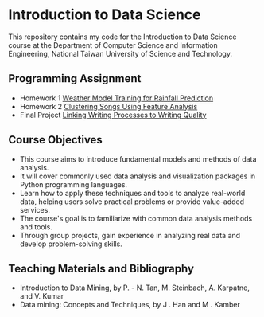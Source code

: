 # Introduction to Data Science
This repository contains my code for the Introduction to Data Science course at the Department of Computer Science and Information Engineering, National Taiwan University of Science and Technology.

## Programming Assignment
- Homework 1 [Weather Model Training for Rainfall Prediction](https://github.com/yxleong/NTUST-assignments/blob/main/CS3047701_IntroductionToDataScience/HW1_WeatherModelTrainingForRainfallPrediction/README.md)
- Homework 2 [Clustering Songs Using Feature Analysis](https://github.com/yxleong/NTUST-assignments/blob/main/CS3047701_IntroductionToDataScience/HW2_ClusteringSongsUsingFeatureAnalysis/README.md)
- Final Project [Linking Writing Processes to Writing Quality](https://github.com/yxleong/NTUST-assignments/tree/main/CS3047701_IntroductionToDataScience/KaggleProject_LinkingWritingProcessesToWritingQuality)

## Course Objectives
- This course aims to introduce fundamental models and methods of data analysis.
- It will cover commonly used data analysis and visualization packages in Python programming languages.
- Learn how to apply these techniques and tools to analyze real-world data, helping users solve practical problems or provide value-added services.
- The course's goal is to familiarize with common data analysis methods and tools.
- Through group projects, gain experience in analyzing real data and develop problem-solving skills.

## Teaching Materials and Bibliography
- Introduction to Data Mining, by P. - N. Tan, M. Steinbach, A. Karpatne, and V. Kumar 
- Data mining: Concepts and Techniques, by J . Han and M . Kamber
